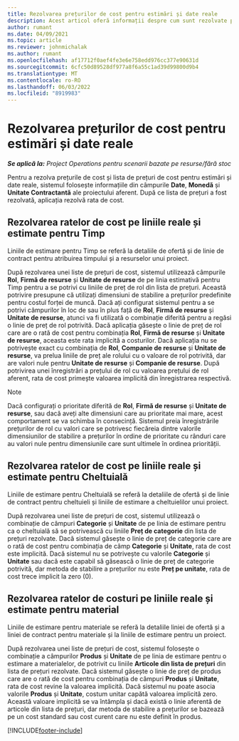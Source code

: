 ```yaml
---
title: Rezolvarea prețurilor de cost pentru estimări și date reale
description: Acest articol oferă informații despre cum sunt rezolvate prețurile de cost pentru estimări și valori reale.
author: rumant
ms.date: 04/09/2021
ms.topic: article
ms.reviewer: johnmichalak
ms.author: rumant
ms.openlocfilehash: af17712f0aef4fe3e6e758edd976cc377e90631d
ms.sourcegitcommit: 6cfc50d89528df977a8f6a55c1ad39d99800d9b4
ms.translationtype: MT
ms.contentlocale: ro-RO
ms.lasthandoff: 06/03/2022
ms.locfileid: "8919983"
---
```

# <a name="resolving-cost-prices-for-estimates-and-actuals"></a>Rezolvarea prețurilor de cost pentru estimări și date reale

_**Se aplică la:** Project Operations pentru scenarii bazate pe resurse/fără stoc_

Pentru a rezolva prețurile de cost și lista de prețuri de cost pentru estimări și date reale, sistemul folosește informațiile din câmpurile **Date**, **Monedă** și **Unitate Contractantă** ale proiectului aferent. După ce lista de prețuri a fost rezolvată, aplicația rezolvă rata de cost.

## <a name="resolving-cost-rates-on-actual-and-estimate-lines-for-time"></a>Rezolvarea ratelor de cost pe liniile reale și estimate pentru Timp

Liniile de estimare pentru Timp se referă la detaliile de ofertă și de linie de contract pentru atribuirea timpului și a resurselor unui proiect.

După rezolvarea unei liste de prețuri de cost, sistemul utilizează câmpurile **Rol**, **Firmă de resurse** și **Unitate de resurse** de pe linia estimativă pentru Timp pentru a se potrivi cu liniile de preț de rol din lista de prețuri. Această potrivire presupune că utilizați dimensiuni de stabilire a prețurilor predefinite pentru costul forței de muncă. Dacă ați configurat sistemul pentru a se potrivi câmpurilor în loc de sau în plus față de **Rol**, **Firmă de resurse** și **Unitate de resurse**, atunci va fi utilizată o combinație diferită pentru a regăsi o linie de preț de rol potrivită. Dacă aplicația găsește o linie de preț de rol care are o rată de cost pentru combinația **Rol**, **Firmă de resurse** și **Unitate de resurse**, aceasta este rata implicită a costurilor. Dacă aplicația nu se potrivește exact cu combinația de **Rol**, **Companie de resurse** și **Unitate de resurse**, va prelua liniile de preț ale rolului cu o valoare de rol potrivită, dar are valori nule pentru **Unitate de resurse** și **Companie de resurse**. După potrivirea unei înregistrări a prețului de rol cu valoarea prețului de rol aferent, rata de cost primește valoarea implicită din înregistrarea respectivă. 

> [!NOTE]
> Dacă configurați o prioritate diferită de **Rol**, **Firmă de resurse** și **Unitate de resurse**, sau dacă aveți alte dimensiuni care au prioritate mai mare, acest comportament se va schimba în consecință. Sistemul preia înregistrările prețurilor de rol cu valori care se potrivesc fiecăreia dintre valorile dimensiunilor de stabilire a prețurilor în ordine de prioritate cu rânduri care au valori nule pentru dimensiunile care sunt ultimele în ordinea priorității.

## <a name="resolving-cost-rates-on-actual-and-estimate-lines-for-expense"></a>Rezolvarea ratelor de cost pe liniile reale și estimate pentru Cheltuială

Liniile de estimare pentru Cheltuială se referă la detaliile de ofertă și de linie de contract pentru cheltuieli și liniile de estimare a cheltuielilor unui proiect.

După rezolvarea unei liste de prețuri de cost, sistemul utilizează o combinație de câmpuri **Categorie** și **Unitate** de pe linia de estimare pentru ca o cheltuială să se potrivească cu liniile **Preț de categorie** din lista de prețuri rezolvate. Dacă sistemul găsește o linie de preț de categorie care are o rată de cost pentru combinația de câmp **Categorie** și **Unitate**, rata de cost este implicită. Dacă sistemul nu se potrivește cu valorile **Categorie** și **Unitate** sau dacă este capabil să găsească o linie de preț de categorie potrivită, dar metoda de stabilire a prețurilor nu este **Preț pe unitate**, rata de cost trece implicit la zero (0).

## <a name="resolving-cost-rates-on-actual-and-estimate-lines-for-material"></a>Rezolvarea ratelor de costuri pe liniile reale și estimate pentru material

Liniile de estimare pentru materiale se referă la detaliile liniei de ofertă și a liniei de contract pentru materiale și la liniile de estimare pentru un proiect.

După rezolvarea unei liste de prețuri de cost, sistemul folosește o combinație a câmpurilor **Produs** și **Unitate** de pe linia de estimare pentru o estimare a materialelor, de potrivit cu liniile **Articole din lista de prețuri** din lista de prețuri rezolvate. Dacă sistemul găsește o linie de preț de produs care are o rată de cost pentru combinația de câmpuri **Produs** și **Unitate**, rata de cost revine la valoarea implicită. Dacă sistemul nu poate asocia valorile **Produs** și **Unitate**, costum unitar capătă valoarea implicită zero. Această valoare implicită se va întâmpla și dacă există o linie aferentă de articole din lista de prețuri, dar metoda de stabilire a prețurilor se bazează pe un cost standard sau cost curent care nu este definit în produs.

[!INCLUDE[footer-include](../includes/footer-banner.md)]
